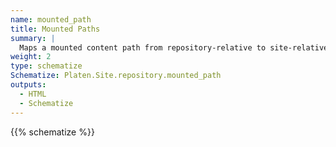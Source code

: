 ```yaml
---
name: mounted_path
title: Mounted Paths
summary: |
  Maps a mounted content path from repository-relative to site-relative.
weight: 2
type: schematize
Schematize: Platen.Site.repository.mounted_path
outputs:
  - HTML
  - Schematize
---
```


{{% schematize %}}

